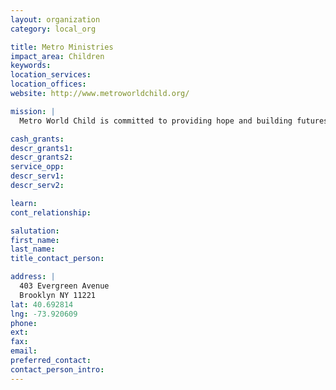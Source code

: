 ```yaml
---
layout: organization
category: local_org

title: Metro Ministries
impact_area: Children
keywords: 
location_services: 
location_offices: 
website: http://www.metroworldchild.org/

mission: |
  Metro World Child is committed to providing hope and building futures for children living in adverse conditions in metropolitan areas around the world. Whether faced with the physical effects of poverty or the dangers of gangs, violence, abuse and hopelessness, we want to see children’s lives placed on a new path through the life-changing love of Christ. By meeting children where they are, personally investing in their lives and presenting the Gospel in a fun, accessible way, we believe we can build foundations that lead to hope, a future and better lives for children around the world.

cash_grants: 
descr_grants1: 
descr_grants2: 
service_opp: 
descr_serv1: 
descr_serv2: 

learn: 
cont_relationship: 

salutation: 
first_name: 
last_name: 
title_contact_person: 

address: |
  403 Evergreen Avenue  
  Brooklyn NY 11221
lat: 40.692814
lng: -73.920609
phone: 
ext: 
fax: 
email: 
preferred_contact: 
contact_person_intro: 
---
```

